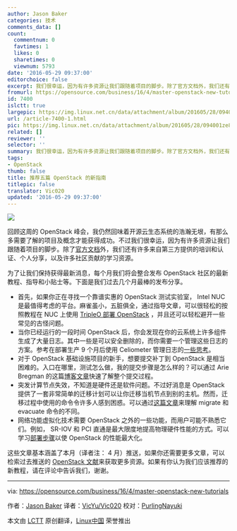 ```yaml
---
author: Jason Baker
categories: 技术
comments_data: []
count:
  commentnum: 0
  favtimes: 1
  likes: 0
  sharetimes: 0
  viewnum: 5793
date: '2016-05-29 09:37:00'
editorchoice: false
excerpt: 我们很幸运，因为有许多资源让我们跟随着项目的脚步。除了官方文档外，我们还有许多来自第三方提供的培训和认证、个人分享，以及许多社区贡献的学习资源。
fromurl: https://opensource.com/business/16/4/master-openstack-new-tutorials
id: 7400
islctt: true
largepic: https://img.linux.net.cn/data/attachment/album/201605/28/094001ze8qrr29pejy8ap0.png
url: /article-7400-1.html
pic: https://img.linux.net.cn/data/attachment/album/201605/28/094001ze8qrr29pejy8ap0.png.thumb.jpg
related: []
reviewer: ''
selector: ''
summary: 我们很幸运，因为有许多资源让我们跟随着项目的脚步。除了官方文档外，我们还有许多来自第三方提供的培训和认证、个人分享，以及许多社区贡献的学习资源。
tags:
- OpenStack
thumb: false
title: 推荐五篇 OpenStack 的新指南
titlepic: false
translator: Vic020
updated: '2016-05-29 09:37:00'
---
```


![](/data/attachment/album/201605/28/094001ze8qrr29pejy8ap0.png)


回顾这周的 OpenStack 峰会，我仍然回味着开源云生态系统的浩瀚无垠，有那么多需要了解的项目及概念才能获得成功。不过我们很幸运，因为有许多资源让我们跟随着项目的脚步。除了[官方文档](http://docs.openstack.org/)外，我们还有许多来自第三方提供的培训和认证、个人分享，以及许多社区贡献的学习资源。


为了让我们保持获得最新消息，每个月我们将会整合发布 OpenStack 社区的最新教程、指导和小贴士等。下面是我们过去几个月最棒的发布分享。


* 首先，如果你正在寻找一个靠谱实惠的 OpenStack 测试实验室， Intel NUC 是最值得考虑的平台。麻雀虽小，五脏俱全，通过指导文章，可以很轻松的按照教程在 NUC 上使用 [TripleO 部署 OpenStack](http://acksyn.org/posts/2016/03/tripleo-on-nucs/) ，并且还可以轻松避开一些常见的古怪问题。
* 当你已经运行的一段时间 OpenStack 后，你会发现在你的云系统上许多组件生成了大量日志。其中一些是可以安全删除的，而你需要一个管理这些日志的方案。参考在部署生产 9 个月后使用 Celiometer 管理日志的[一些思考](http://silverskysoft.com/open-stack-xwrpr/2016/03/long-term-openstack-usage-summary/)。
* 对于 OpenStack 基础设施项目的新手，想要提交补丁到 OpenStack 是相当困难的。入口在哪里，测试怎么做，我的提交步骤是怎么样的？可以通过 Arie Bregman 的这篇[博客文章](http://abregman.com/2016/03/05/openstack-infra-jenkins-jobs/)快速了解整个提交过程。
* 突发计算节点失效，不知道是硬件还是软件问题。不过好消息是 OpenStack 提供了一套非常简单的迁移计划可以让你迁移当机节点到别的主机。然而，迁移过程中使用的命令令许多人感到困惑。可以通过[这篇文章](http://www.danplanet.com/blog/2016/03/03/evacuate-in-nova-one-command-to-confuse-us-all/)来理解 migrate 和 evacuate 命令的不同。
* 网络功能虚拟化技术需要 OpenStack 之外的一些功能，而用户可能不熟悉它们。例如， SR-IOV 和 PCI 直通是最大限度地提高物理硬件性能的方式。可以学习[部署步骤](https://trickycloud.wordpress.com/2016/03/28/openstack-for-nfv-applications-sr-iov-and-pci-passthrough/)以使 OpenStack 的性能最大化。


这些文章基本涵盖了本月（译者注： 4 月）推送，如果你还需要更多文章，可以检索过去推送的 [OpenStack 文献](https://opensource.com/resources/openstack-tutorials)来获取更多资源。如果有你认为我们应该推荐的新教程，请在评论中告诉我们，谢谢。




---


via: <https://opensource.com/business/16/4/master-openstack-new-tutorials>


作者：[Jason Baker](https://opensource.com/users/jason-baker) 译者：[VicYu/Vic020](http://vicyu.net) 校对：[PurlingNayuki](https://github.com/PurlingNayuki)


本文由 [LCTT](https://github.com/LCTT/TranslateProject) 原创翻译，[Linux中国](https://linux.cn/) 荣誉推出